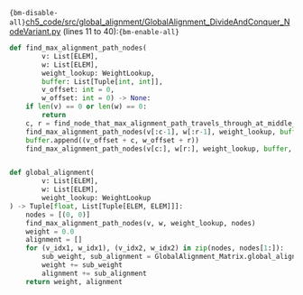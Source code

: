 `{bm-disable-all}`[ch5_code/src/global_alignment/GlobalAlignment_DivideAndConquer_NodeVariant.py](ch5_code/src/global_alignment/GlobalAlignment_DivideAndConquer_NodeVariant.py) (lines 11 to 40):`{bm-enable-all}`

```python
def find_max_alignment_path_nodes(
        v: List[ELEM],
        w: List[ELEM],
        weight_lookup: WeightLookup,
        buffer: List[Tuple[int, int]],
        v_offset: int = 0,
        w_offset: int = 0) -> None:
    if len(v) == 0 or len(w) == 0:
        return
    c, r = find_node_that_max_alignment_path_travels_through_at_middle_col(v, w, weight_lookup)
    find_max_alignment_path_nodes(v[:c-1], w[:r-1], weight_lookup, buffer, v_offset=0, w_offset=0)
    buffer.append((v_offset + c, w_offset + r))
    find_max_alignment_path_nodes(v[c:], w[r:], weight_lookup, buffer, v_offset=v_offset+c, w_offset=v_offset+r)


def global_alignment(
        v: List[ELEM],
        w: List[ELEM],
        weight_lookup: WeightLookup
) -> Tuple[float, List[Tuple[ELEM, ELEM]]]:
    nodes = [(0, 0)]
    find_max_alignment_path_nodes(v, w, weight_lookup, nodes)
    weight = 0.0
    alignment = []
    for (v_idx1, w_idx1), (v_idx2, w_idx2) in zip(nodes, nodes[1:]):
        sub_weight, sub_alignment = GlobalAlignment_Matrix.global_alignment(v[v_idx1:v_idx2], w[w_idx1:w_idx2], weight_lookup)
        weight += sub_weight
        alignment += sub_alignment
    return weight, alignment
```